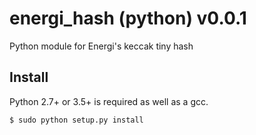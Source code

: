 energi_hash (python) v0.0.1
===========================

Python module for Energi's  keccak tiny hash 


Install
-------

Python 2.7+ or 3.5+ is required as well as a gcc.

    $ sudo python setup.py install


